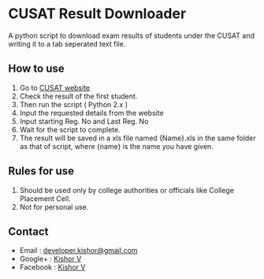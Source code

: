 # CUSAT Result Downloader
A python script to download exam results of students under the CUSAT and writing it to a tab seperated text file.

## How to use
1. Go to [CUSAT website](http://exam.cusat.ac.in/)
2. Check the result of the first student.
3. Then run the script ( Python 2.x )
4. Input the requested details from the website
5. Input starting Reg. No and Last Reg. No
6. Wait for the script to complete.
7. The result will be saved in a xls file named {Name}.xls in the same folder as that of script, where {name} is the name you have given.


## Rules for use
1. Should be used only by college authorities or officials like College Placement Cell.
2. Not for personal use.


## Contact
* Email : [developer.kishor@gmail.com](mailto:developer.kishor@gmail.com)
* Google+ : [Kishor V](https://plus.google.com/+kishorv06/)
* Facebook : [Kishor V](https://facebook.com/kishorv06)


